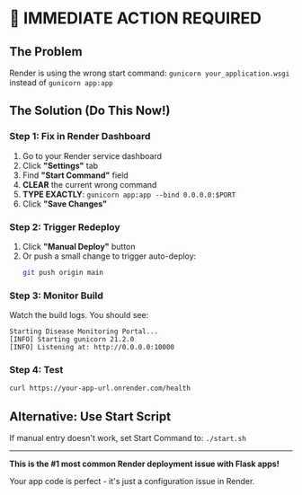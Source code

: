 # 🎯 **IMMEDIATE ACTION REQUIRED**

## The Problem
Render is using the wrong start command: `gunicorn your_application.wsgi` instead of `gunicorn app:app`

## The Solution (Do This Now!)

### **Step 1: Fix in Render Dashboard**
1. Go to your Render service dashboard
2. Click **"Settings"** tab  
3. Find **"Start Command"** field
4. **CLEAR** the current wrong command
5. **TYPE EXACTLY**: `gunicorn app:app --bind 0.0.0.0:$PORT`
6. Click **"Save Changes"**

### **Step 2: Trigger Redeploy**
1. Click **"Manual Deploy"** button
2. Or push a small change to trigger auto-deploy:
   ```bash
   git push origin main
   ```

### **Step 3: Monitor Build**
Watch the build logs. You should see:
```
Starting Disease Monitoring Portal...
[INFO] Starting gunicorn 21.2.0
[INFO] Listening at: http://0.0.0.0:10000
```

### **Step 4: Test**
```bash
curl https://your-app-url.onrender.com/health
```

## Alternative: Use Start Script
If manual entry doesn't work, set Start Command to: `./start.sh`

---

**This is the #1 most common Render deployment issue with Flask apps!**

Your app code is perfect - it's just a configuration issue in Render.
